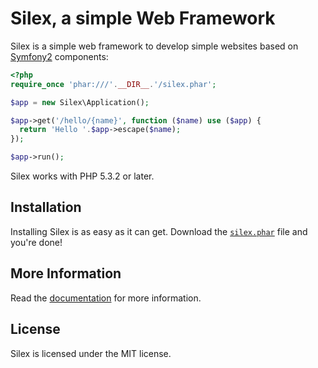 Silex, a simple Web Framework
=============================

Silex is a simple web framework to develop simple websites based on
[Symfony2][1] components:


```php
<?php
require_once 'phar:///'.__DIR__.'/silex.phar';

$app = new Silex\Application();

$app->get('/hello/{name}', function ($name) use ($app) {
  return 'Hello '.$app->escape($name);
});

$app->run();
```

Silex works with PHP 5.3.2 or later.

## Installation

Installing Silex is as easy as it can get. Download the [`silex.phar`][2] file
and you're done!

## More Information

Read the [documentation][3] for more information.

## License

Silex is licensed under the MIT license.

[1]: http://symfony.com
[2]: http://silex.sensiolabs.org/get/silex.phar
[3]: http://silex.sensiolabs.org/documentation
